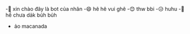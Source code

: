 -👋 xin chào đây là bot của nhân
-😄 hê hê vui ghê
-😊 thw bbi
-😥 huhu 
-🤪 hề chưa dảk bủh bủh
- ảo macanada

<!---
Xtason/Xtason is a ✨ special ✨ repository because its `README.md` (this file) appears on your GitHub profile.
You can click the Preview link to take a look at your changes.
--->
